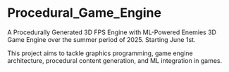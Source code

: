 # Procedural_Game_Engine
A Procedurally Generated 3D FPS Engine with ML-Powered Enemies
3D Game Engine over the summer period of 2025. Starting June 1st.

This project aims to tackle graphics programming, game engine architecture, procedural content generation, and ML integration in games.
